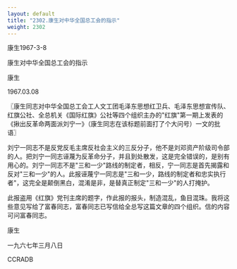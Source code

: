 ```yaml
---
layout: default
title: "2302.康生对中华全国总工会的指示"
weight: 2302
---
```


康生1967-3-8

康生对中华全国总工会的指示

康生

1967.03.08

〖康生同志对中华全国总工会工人文工团毛泽东思想红卫兵、毛泽东思想宣传队、红旗公社、全总机关《国际红旗》公社等四个组织主办的"红旗"第一期上发表的《揪出反革命两面派刘宁一》（康生同志在该标题前面打了个大问号）一文的批语〗

刘宁一同志不是反党反毛主席反社会主义的三反分子，他不是刘邓资产阶级司令部的人。把刘宁一同志诬蔑为反革命分子，并且到处散发，这是完全错误的，是别有用心的。刘宁一同志不是"三和一少"路线的制定者，相反，宁一同志是首先揭露和反对"三和一少"的人。此报诬蔑宁一同志是"三和一少，路线的制定者和忠实执行者"，这完全是颠倒黑白，混淆是非，是替真正制定"三和一少"的人打掩护。

此报盗用《红旗》党刊主席的题字，作此报的报头，制造混乱，鱼目混珠。我将这些意见写给了富春同志，富春同志已写信给全总写这篇文章的四个组织。信的内容可问富春同志。

康生

一九六七年三月八日

CCRADB

